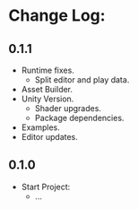 # Change Log:

## 0.1.1

- Runtime fixes.
  - Split editor and play data.
- Asset Builder.
- Unity Version.
  - Shader upgrades.
  - Package dependencies.
- Examples.
- Editor updates.

## 0.1.0

- Start Project:
    - ...
